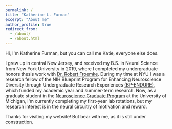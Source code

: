 ```yaml
---
permalink: /
title: "Katherine L. Furman"
excerpt: "About me"
author_profile: true
redirect_from: 
  - /about/
  - /about.html
---
```


Hi, I'm Katherine Furman, but you can call me Katie, everyone else does. 

I grew up in central New Jersey, and received my B.S. in Neural Science from New York University in 2019, where I completed my undergraduate honors thesis work with [Dr. Robert Froemke](www.http://froemkelab.med.nyu.edu/). During my time at NYU I was a research fellow of the NIH Blueprint Program for Enhancing Neuroscience Diversity through Undergraduate Research Experiences [(BP-ENDURE)](www.bpendure.org), which funded my academic year and summer-term research. Now, as a graduate student in the [Neuroscience Graduate Program](https://neuroscience.med.umich.edu/) at the University of Michigan, I'm currently completing my first-year lab rotations, but my research interest is in the neural circuitry of motivation and reward.

Thanks for visiting my website! But bear with me, as it is still under construction.

